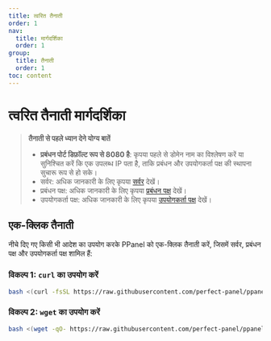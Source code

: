 ```yaml
---
title: त्वरित तैनाती
order: 1
nav:
  title: मार्गदर्शिका
  order: 1
group:
  title: तैनाती
  order: 1
toc: content
---
```


# त्वरित तैनाती मार्गदर्शिका

> **तैनाती से पहले ध्यान देने योग्य बातें**
>
> - **प्रबंधन पोर्ट डिफ़ॉल्ट रूप से 8080 है**: कृपया पहले से डोमेन नाम का विश्लेषण करें या सुनिश्चित करें कि एक उपलब्ध IP पता है, ताकि प्रबंधन और उपयोगकर्ता पक्ष की स्थापना सुचारू रूप से हो सके।
> - सर्वर: अधिक जानकारी के लिए कृपया [सर्वर](/guide/server) देखें।
> - प्रबंधन पक्ष: अधिक जानकारी के लिए कृपया [प्रबंधन पक्ष](/guide/admin) देखें।
> - उपयोगकर्ता पक्ष: अधिक जानकारी के लिए कृपया [उपयोगकर्ता पक्ष](/guide/user) देखें।

## एक-क्लिक तैनाती

नीचे दिए गए किसी भी आदेश का उपयोग करके PPanel को एक-क्लिक तैनाती करें, जिसमें सर्वर, प्रबंधन पक्ष और उपयोगकर्ता पक्ष शामिल हैं:

### विकल्प 1: `curl` का उपयोग करें

```bash
bash <(curl -fsSL https://raw.githubusercontent.com/perfect-panel/ppanel-script/refs/heads/main/install.sh)
```

### विकल्प 2: `wget` का उपयोग करें

```bash
bash <(wget -qO- https://raw.githubusercontent.com/perfect-panel/ppanel-script/refs/heads/main/install.sh)
```

